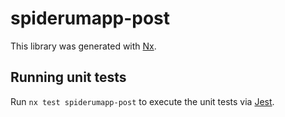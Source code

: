 # spiderumapp-post

This library was generated with [Nx](https://nx.dev).

## Running unit tests

Run `nx test spiderumapp-post` to execute the unit tests via [Jest](https://jestjs.io).
